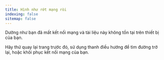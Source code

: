 ```yaml
---
title: Hình như rớt mạng ròi
indexing: false
sitemap: false
---
```


Dường như bạn đã mất kết nối mạng và tài liệu này không tồn tại trên thiết bị của bạn.

Hãy thử quay lại trang trước đó, sử dụng thanh điều hướng để tìm đường trở lại, hoặc khôi phục kết nối mạng của bạn.
